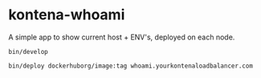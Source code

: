 # kontena-whoami

A simple app to show current host + ENV's, deployed on each node.

```
bin/develop
```

```
bin/deploy dockerhuborg/image:tag whoami.yourkontenaloadbalancer.com
```
